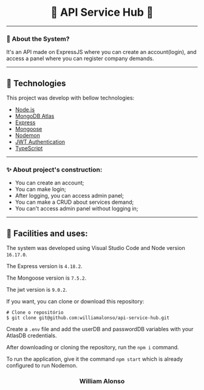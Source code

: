 <h1 align="center">
    🚧 API Service Hub 🚧
</h1>

---

</div>


### 🤔 About the System?

It's an API made on ExpressJS where you can create an account(login), and access a panel where you can register company demands.

---

## 🚀 Technologies

This project was develop with bellow technologies:

- [Node.js](https://nodejs.org/en)
- [MongoDB Atlas](https://www.mongodb.com/atlas/database)
- [Express](https://expressjs.com/pt-br/)
- [Mongoose](https://mongoosejs.com)
- [Nodemon](https://nodemon.io)
- [JWT Authentication](https://jwt.io)
- [TypeScript](https://www.typescriptlang.org)

---

### ✨ About project's construction:

- You can create an account;
- You can make login;
- After logging, you can access admin panel;
- You can make a CRUD about services demand;
- You can't access admin panel without logging in;

---

## 🙅 Facilities and uses:

The system was developed using Visual Studio Code and Node version `16.17.0`.

The Express version is `4.18.2`.

The Mongoose version is `7.5.2`.

The jwt version is `9.0.2`.

If you want, you can clone or download this repository:

```
# Clone o repositório
$ git clone git@github.com:williamalonso/api-service-hub.git
```

Create a `.env` file and add the userDB and passwordDB variables with your AtlasDB credentials.

After downloading or cloning the repository, run the `npm i` command.

To run the application, give it the command `npm start` which is already configured to run Nodemon.

<h3 align="center">William Alonso</h3>
